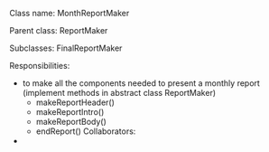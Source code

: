 Class name: MonthReportMaker

Parent class: ReportMaker

Subclasses: FinalReportMaker

Responsibilities:
* to make all the components needed to present a monthly report
  (implement methods in abstract class ReportMaker)
  * makeReportHeader()
  * makeReportIntro()
  * makeReportBody()
  * endReport()
  Collaborators:
* 